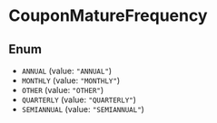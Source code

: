 # CouponMatureFrequency

## Enum

* `ANNUAL` (value: `"ANNUAL"`)
* `MONTHLY` (value: `"MONTHLY"`)
* `OTHER` (value: `"OTHER"`)
* `QUARTERLY` (value: `"QUARTERLY"`)
* `SEMIANNUAL` (value: `"SEMIANNUAL"`)
